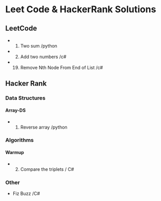 # Leet Code & HackerRank Solutions


## LeetCode
- 01. Two sum /python
- 02. Add two numbers /c#
- 19. Remove Nth Node From End of List /c#


## Hacker Rank

### Data Structures

#### Array-DS

- 01. Reverse array /python

### Algorithms

#### Warmup

- 02. Compare the triplets / C#

### Other
- Fiz Buzz /C#
